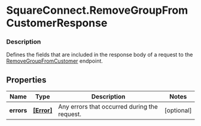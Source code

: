 # SquareConnect.RemoveGroupFromCustomerResponse

### Description

Defines the fields that are included in the response body of a request to the [RemoveGroupFromCustomer](#endpoint-removegroupfromcustomer) endpoint.

## Properties
Name | Type | Description | Notes
------------ | ------------- | ------------- | -------------
**errors** | [**[Error]**](Error.md) | Any errors that occurred during the request. | [optional] 


